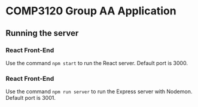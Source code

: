 # COMP3120 Group AA Application

## Running the server

### React Front-End
Use the command `npm start` to run the React server. Default port is 3000.

### React Front-End
Use the command `npm run server` to run the Express server with Nodemon. Default port is 3001.
